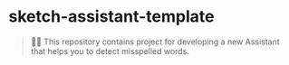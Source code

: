 # sketch-assistant-template

> 💁‍♀️ This repository contains project for developing a new Assistant that helps you to detect misspelled words.
